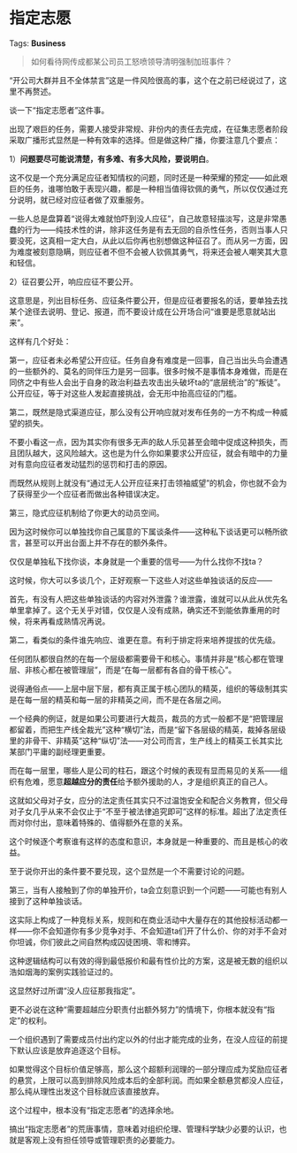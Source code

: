 # 指定志愿

Tags: **Business**

> 如何看待网传成都某公司员工怒喷领导清明强制加班事件？



“开公司大群并且不全体禁言”这是一件风险很高的事，这个在之前已经说过了，这里不再赘述。

谈一下“指定志愿者”这件事。

出现了艰巨的任务，需要人接受非常规、非份内的责任去完成，在征集志愿者阶段采取广播形式显然是一种有效率的选择。但是做这种广播，你要注意几个要点：

1）**问题要尽可能说清楚，有多难、有多大风险，要说明白**。

这不仅是一个充分满足应征者知情权的问题，同时还是一种荣耀的预定——如此艰巨的任务，谁哪怕敢于表现兴趣，都是一种相当值得钦佩的勇气，所以仅仅通过充分说明，就已经对应征者做了双重服务。

一些人总是盘算着“说得太难就怕吓到没人应征”，自己故意轻描淡写，这是非常愚蠢的行为——纯技术性的讲，除非这任务是有去无回的自杀性任务，否则当事人只要没死，这真相一定大白，从此以后你再也别想做这种征召了。而从另一方面，因为难度被刻意隐瞒，则应征者不但不会被人钦佩其勇气，将来还会被人嘲笑其大意和轻信。

2）征召要公开，响应应征不要公开。

这意思是，列出目标任务、应征条件要公开，但是应征者要报名的话，要单独去找某个途径去说明、登记、报道，而不要设计成在公开场合问“谁要是愿意就站出来”。

这样有几个好处：

第一，应征者未必希望公开应征。任务自身有难度是一回事，自己当出头鸟会遭遇的一些额外的、莫名的同伴压力是另一回事。很多时候不是事情本身难做，而是在同侪之中有些人会出于自身的政治利益去攻击出头破坏ta的“底层统治”的“叛徒”。公开应征，等于对这些人发起直接挑战，会无形中抬高应征的门槛。

第二，既然是隐式渠道应征，那么没有公开响应就对发布任务的一方不构成一种威望的损失。

不要小看这一点，因为其实你有很多无声的敌人乐见甚至会暗中促成这种损失，而且团队越大，这风险越大。这也是为什么你如果要求公开应征，就会有暗中的力量对有意向应征者发动猛烈的惩罚和打击的原因。

而既然从规则上就没有“通过无人公开应征来打击领袖威望”的机会，你也就不会为了获得至少一个应征者而做出各种错误决定。

第三，隐式应征机制给了你更大的动员空间。

因为这时候你可以单独找你自己属意的下属谈条件——这种私下谈话更可以畅所欲言，甚至可以开出台面上并不存在的额外条件。

仅仅是单独私下找你谈，本身就是一个重要的信号——为什么找你不找ta？

这时候，你大可以多谈几个，正好观察一下这些人对这些单独谈话的反应——

首先，有没有人把这些单独谈话的内容对外泄露？谁泄露，谁就可以从此从优先名单里拿掉了。这个无关乎对错，仅仅是人没有成熟，确实还不到能依靠重用的时候，将来再看成熟情况再说。

第二，看类似的条件谁先响应、谁更在意。有利于排定将来培养提拔的优先级。

任何团队都很自然的在每一个层级都需要骨干和核心。事情并非是“核心都在管理层、非核心都在被管理层”，而是“在每一层都有各自的骨干核心”。

说得通俗点——上层中层下层，都有真正属于核心团队的精英，组织的等级制其实是在每一层的精英和每一层的非精英之间，而不是在各层之间。

一个经典的例证，就是如果公司要进行大裁员，裁员的方式一般都不是“把管理层都留着，而把生产线全裁光”这种“横切”法，而是“留下各层级的精英，裁掉各层级里的非骨干、非精英”这种“纵切”法——对公司而言，生产线上的精英工长其实比某部门平庸的副经理更重要。

而在每一层里，哪些人是公司的柱石，跟这个时候的表现有显而易见的关系——组织有危难，愿意**超越应分的责任**给予额外援助的人，才是组织真正的自己人。

这就如父母对子女，应分的法定责任其实只不过温饱安全和配合义务教育，但父母对子女几乎从来不会仅止于“不至于被法律追究即可”这样的标准。超出了法定责任而对你付出，意味着特殊的、值得额外在意的关系。

这个时候逐个考察谁有这样的态度和意识，本身就是一种重要的、而且是核心的收益。

至于说你开出的条件要不要兑现，这个显然是一个不需要讨论的问题。

第三，当有人接触到了你的单独开价，ta会立刻意识到一个问题——可能也有别人接到了这种单独谈话。

这实际上构成了一种竞标关系，规则和在商业活动中大量存在的其他投标活动都一样——你不会知道你有多少竞争对手、不会知道ta们开了什么价、你的对手不会对你坦诚，你们彼此之间自然构成囚徒困境、零和博弈。

这种逻辑结构可以有效的得到最低报价和最有性价比的方案，这是被无数的组织以浩如烟海的案例实践验证过的。

这显然好过所谓“没人应征那我指定”。

更不必说在这种“需要超越应分职责付出额外努力”的情境下，你根本就没有“指定”的权利。

一个组织遇到了需要成员付出约定以外的付出才能完成的业务，在没人应征的前提下默认应该是放弃追逐这个目标。

如果觉得这个目标价值足够高，那么这个超额利润理的一部分理应成为奖励应征者的悬赏，上限可以高到排除风险成本后的全部利润。而如果全额悬赏都没人应征，那么纯从理性出发这个目标就应该直接放弃。

这个过程中，根本没有“指定志愿者”的选择余地。

搞出“指定志愿者”的荒唐事情，意味着对组织伦理、管理科学缺少必要的认识，也就是客观上没有担任领导或管理职责的必要能力。



